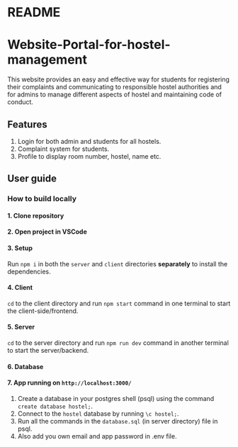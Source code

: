 # README

# Website-Portal-for-hostel-management

This website provides an easy and effective way for students for registering their complaints and communicating to responsible hostel authorities and for admins to manage different aspects of hostel and maintaining code of conduct.

## Features

1. Login for both admin and students for all hostels.
2. Complaint system for students.
3. Profile to display room number, hostel, name etc.

## User guide

### How to build locally

#### 1. Clone repository

#### 2. Open project in VSCode

#### 3. Setup

Run `npm i` in both the `server` and `client` directories **separately** to install the dependencies.

#### 4. Client

`cd` to the client directory and run `npm start` command in one terminal to start the client-side/frontend.

#### 5. Server

`cd` to the server directory and run `npm run dev` command in another terminal to start the server/backend.

#### 6. Database

#### 7. App running on ``http://localhost:3000/``

1. Create a database in your postgres shell (psql) using the command `create database hostel;`.
2. Connect to the `hostel` database by running `\c hostel;`.
3. Run all the commands in the `database.sql` (in server directory) file in psql.
4. Also add you own email and app password in .env file.
